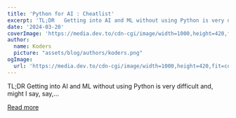 ```yaml
---
title: 'Python for AI : Cheatlist'
excerpt: 'TL;DR   Getting into AI and ML without using Python is very difficult and, might I say, say,...'
date: '2024-03-20'
coverImage: 'https://media.dev.to/cdn-cgi/image/width=1000,height=420,fit=cover,gravity=auto,format=auto/https%3A%2F%2Fdev-to-uploads.s3.amazonaws.com%2Fuploads%2Farticles%2F3ryrldtyjl2tur0qdcur.gif'
author:
  name: Koders
  picture: "assets/blog/authors/koders.png"
ogImage:
  url: 'https://media.dev.to/cdn-cgi/image/width=1000,height=420,fit=cover,gravity=auto,format=auto/https%3A%2F%2Fdev-to-uploads.s3.amazonaws.com%2Fuploads%2Farticles%2F3ryrldtyjl2tur0qdcur.gif'
---
```


TL;DR   Getting into AI and ML without using Python is very difficult and, might I say, say,...

[Read more](https://dev.to/taipy/python-for-ai-cheatlist-33ec)
